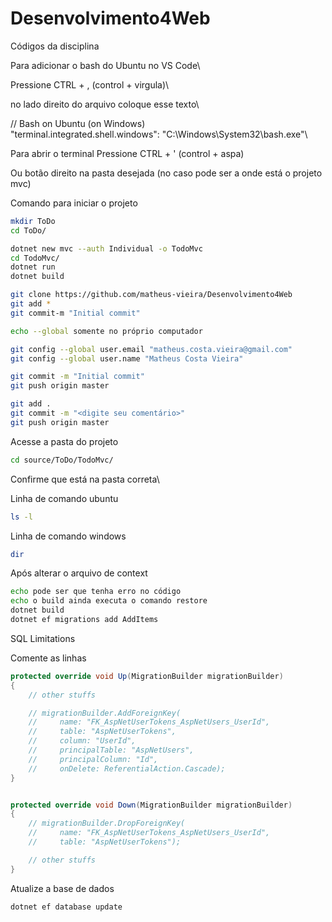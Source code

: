 # Desenvolvimento4Web

Códigos da disciplina

Para adicionar o bash do Ubuntu no VS Code\

Pressione CTRL + , (control + virgula)\

no lado direito do arquivo coloque esse texto\

// Bash on Ubuntu (on Windows)\
"terminal.integrated.shell.windows": "C:\\Windows\\System32\\bash.exe"\

Para abrir o terminal
Pressione CTRL + ' (control + aspa)

Ou botão direito na pasta desejada (no caso pode ser a onde está o projeto mvc)

Comando para iniciar o projeto

```bash
mkdir ToDo
cd ToDo/
```

```bash
dotnet new mvc --auth Individual -o TodoMvc
cd TodoMvc/
dotnet run
dotnet build
```

```bash
git clone https://github.com/matheus-vieira/Desenvolvimento4Web
git add *
git commit-m "Initial commit"

echo --global somente no próprio computador

git config --global user.email "matheus.costa.vieira@gmail.com"
git config --global user.name "Matheus Costa Vieira"

git commit -m "Initial commit"
git push origin master
```
```bash
git add .
git commit -m "<digite seu comentário>"
git push origin master
```


Acesse a pasta do projeto

```bash
cd source/ToDo/TodoMvc/
```

Confirme que está na pasta correta\

Linha de comando ubuntu
```bash
ls -l
```

Linha de comando windows
```bash
dir
```

Após alterar o arquivo de context

```bash
echo pode ser que tenha erro no código
echo o build ainda executa o comando restore
dotnet build
dotnet ef migrations add AddItems
```

SQL Limitations

Comente as linhas

```csharp
protected override void Up(MigrationBuilder migrationBuilder)
{
    // other stuffs

    // migrationBuilder.AddForeignKey(
    //     name: "FK_AspNetUserTokens_AspNetUsers_UserId",
    //     table: "AspNetUserTokens",
    //     column: "UserId",
    //     principalTable: "AspNetUsers",
    //     principalColumn: "Id",
    //     onDelete: ReferentialAction.Cascade);
}


protected override void Down(MigrationBuilder migrationBuilder)
{
    // migrationBuilder.DropForeignKey(
    //     name: "FK_AspNetUserTokens_AspNetUsers_UserId",
    //     table: "AspNetUserTokens");

    // other stuffs
}
```

Atualize a base de dados

```bash
dotnet ef database update
```